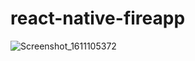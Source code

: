 # react-native-fireapp
![Screenshot_1611105372](https://user-images.githubusercontent.com/33834527/105213924-5ec6b180-5b60-11eb-8dae-d165283884e7.png)
